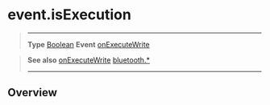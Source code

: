 # event.isExecution

> --------------------- ------------------------------------------------------------------------------------------
> __Type__              [Boolean](https://docs.coronalabs.com/api/type/Boolean.html)
> __Event__             [onExecuteWrite](/plugin/bluetooth/type/Server/event/onExecuteWrite/index.md)


> __See also__          [onExecuteWrite](/plugin/bluetooth/type/Server/event/onExecuteWrite/index.md)
>						[bluetooth.*](/plugin/bluetooth/index.md)
> --------------------- ------------------------------------------------------------------------------------------

## Overview
